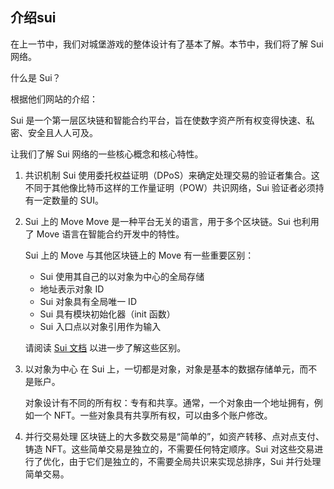 ## 介绍sui

在上一节中，我们对城堡游戏的整体设计有了基本了解。本节中，我们将了解 Sui 网络。

什么是 Sui？

根据他们网站的介绍：

Sui 是一个第一层区块链和智能合约平台，旨在使数字资产所有权变得快速、私密、安全且人人可及。

让我们了解 Sui 网络的一些核心概念和核心特性。

1. 共识机制
    Sui 使用委托权益证明（DPoS）来确定处理交易的验证者集合。这不同于其他像比特币这样的工作量证明（POW）共识网络，Sui 验证者必须持有一定数量的 SUI。

2. Sui 上的 Move
    Move 是一种平台无关的语言，用于多个区块链。Sui 也利用了 Move 语言在智能合约开发中的特性。

    Sui 上的 Move 与其他区块链上的 Move 有一些重要区别：

    - Sui 使用其自己的以对象为中心的全局存储
    - 地址表示对象 ID
    - Sui 对象具有全局唯一 ID
    - Sui 具有模块初始化器（init 函数）
    - Sui 入口点以对象引用作为输入

    请阅读 [Sui 文档](https://docs.sui.io/concepts/sui-move-concepts#differences) 以进一步了解这些区别。

3. 以对象为中心
    在 Sui 上，一切都是对象，对象是基本的数据存储单元，而不是账户。

    对象设计有不同的所有权：专有和共享。通常，一个对象由一个地址拥有，例如一个 NFT。一些对象具有共享所有权，可以由多个账户修改。

4. 并行交易处理
    区块链上的大多数交易是“简单的”，如资产转移、点对点支付、铸造 NFT。这些简单交易是独立的，不需要任何特定顺序。Sui 对这些交易进行了优化，由于它们是独立的，不需要全局共识来实现总排序，Sui 并行处理简单交易。